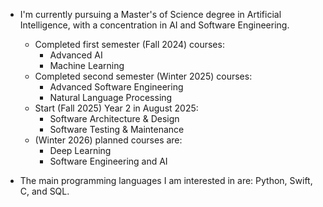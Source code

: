 - I'm currently pursuing a Master's of Science degree in Artificial Intelligence, with a concentration in AI and Software Engineering.
  - Completed first semester (Fall 2024) courses:
    - Advanced AI
    - Machine Learning
  - Completed second semester (Winter 2025) courses:
    - Advanced Software Engineering
    - Natural Language Processing
  - Start (Fall 2025) Year 2 in August 2025:
    - Software Architecture & Design
    - Software Testing & Maintenance
  - (Winter 2026) planned courses are:
    - Deep Learning
    - Software Engineering and AI
      
- The main programming languages I am interested in are: Python, Swift, C, and SQL.

<!--
**RyanS974/RyanS974** is a ✨ _special_ ✨ repository because its `README.md` (this file) appears on your GitHub profile.

Here are some ideas to get you started:

- 🔭 I’m currently working on ...
- 🌱 I’m currently learning ...
- 👯 I’m looking to collaborate on ...
- 🤔 I’m looking for help with ...
- 💬 Ask me about ...
- 📫 How to reach me: ...
- 😄 Pronouns: ...
- ⚡ Fun fact: ...
-->

